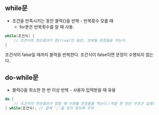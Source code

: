 ## while문

- 조건을 만족시키는 동안 블럭{}을 반복 - 반복횟수 모를 때
    - for문은 반복횟수를 알 때 사용.

```java
while(조건식) {
	// 조건식의 연산결과가 참(true)인 동안, 반복될 문장들을 적는다.
}
```

조건식이 false일 때까지 블럭을 반복한다. 조건식이 false이면 문장이 수행되지 않는다.

## do-while문

- 블럭{}을 최소한 한 번 이상 반복 - 사용자 입력받을 때 유용

```java
do {
	// 조건식의 연산결과가 참일 때 수행될 문장들을 적는다.(처음 한 번은 무조건 실행)
} while(조건식); // 끝에 ';'을 잊지 않도록 주의
```